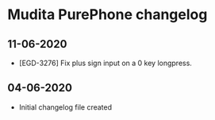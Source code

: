 # Mudita PurePhone changelog

## **11-06-2020**

* [EGD-3276] Fix plus sign input on a 0 key longpress.

## **04-06-2020**
* Initial changelog file created
